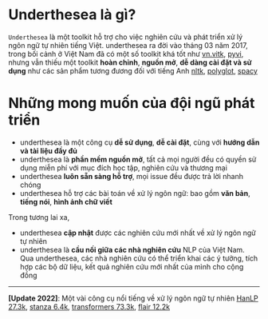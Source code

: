 # Underthesea là gì?

`Underthesea` là một toolkit hỗ trợ cho việc nghiên cứu và phát triển xử lý ngôn ngữ tự nhiên tiếng Việt. underthesea ra đời vào tháng 03 năm 2017, trong bối cảnh ở Việt Nam đã có một số toolkit khá tốt như [vn.vitk](https://github.com/phuonglh/vn.vitk), [pyvi](https://pypi.python.org/pypi/pyvi), nhưng vẫn thiếu một toolkit **hoàn chỉnh**, **nguồn mở**, **dễ dàng cài đặt và sử dụng** như các sản phẩm tương đương đối với tiếng Anh [nltk](http://www.nltk.org/), [polyglot](https://github.com/aboSamoor/polyglot), [spacy](https://spacy.io/)

# Những mong muốn của đội ngũ phát triển

* underthesea là một công cụ **dễ sử dụng**, **dễ cài đặt**, cùng với **hướng dẫn và tài liệu đầy đủ**
* underthesea là **phần mềm nguồn mở**, tất cả mọi người đều có quyền sử dụng miễn phí với mục đích học tập, nghiên cứu và thương mại
* underthesea **luôn sẵn sàng hỗ trợ**, mọi issue đều được trả lời nhanh chóng
* underthesea hỗ trợ các bài toán về xử lý ngôn ngữ: bao gồm **văn bản**, **tiếng nói**, **hình ảnh chữ viết**

Trong tương lai xa, 

* underthesea **cập nhật** được các nghiên cứu mới nhất về xử lý ngôn ngữ tự nhiên 
* underthesea là **cầu nối giữa các nhà nghiên cứu** NLP của Việt Nam. Qua underthesea, các nhà nghiên cứu có thể triển khai các ý tưởng, tích hợp các bộ dữ liệu, kết quả nghiên cứu mới nhất của mình cho cộng đồng 

---

**[Update 2022]**: Một vài công cụ nổi tiếng về xử lý ngôn ngữ tự nhiên [HanLP 27.3k](https://github.com/hankcs/HanLP), [stanza 6.4k](https://github.com/stanfordnlp/stanza), [transformers 73.3k](https://github.com/huggingface/transformers), [flair 12.2k](https://github.com/flairNLP/flair)